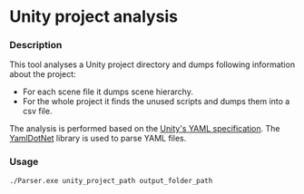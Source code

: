 # Unity project analysis

### Description
This tool analyses a Unity project directory and dumps following information about the project:

* For each scene file it dumps scene hierarchy.
* For the whole project it finds the unused scripts and dumps them into a csv file.

The analysis is performed based on the [Unity's YAML specification](https://blog.unity.com/engine-platform/understanding-unitys-serialization-language-yaml). 
The [YamlDotNet](https://github.com/aaubry/YamlDotNet) library is used to parse YAML files.

### Usage

```bash
./Parser.exe unity_project_path output_folder_path
```
